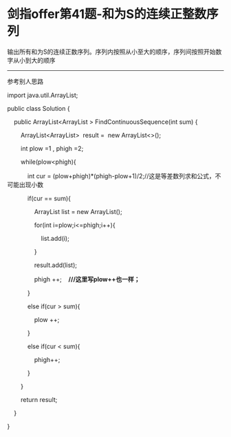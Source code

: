 # 剑指offer第41题-和为S的连续正整数序列

输出所有和为S的连续正数序列。序列内按照从小至大的顺序，序列间按照开始数字从小到大的顺序

---

参考别人思路

import java.util.ArrayList;

public class Solution {

    public ArrayList<ArrayList<Integer> > FindContinuousSequence(int sum) {

        ArrayList<ArrayList<Integer>>  result =  new ArrayList<>();

        int plow =1 , phigh =2;

        while(plow<phigh){

            int cur = (plow+phigh)*(phigh-plow+1)/2;//这是等差数列求和公式，不可能出现小数

            if(cur == sum){

                ArrayList<Integer> list = new ArrayList<Integer>();

                for(int i=plow;i<=phigh;i++){

                    list.add(i);

                }

                result.add(list);

                phigh ++;    **///这里写plow++也一样；**

            }

            else if(cur > sum){

                plow ++;

            }

            else if(cur < sum){

                phigh++;

            }

        }

        return result;

    }

}
